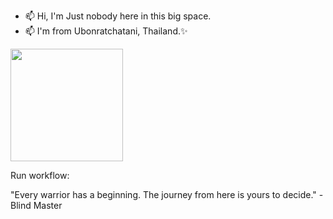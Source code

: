 - 📫 Hi, I'm Just nobody here in this big space.
- 📫 I'm from Ubonratchatani, Thailand.✨

<img height="180em" src="https://github-readme-stats.vercel.app/api?username=introbond&show_icons=true&hide_border=true&&count_private=true&include_all_commits=true" />

<!--START_SECTION:waka-->
Run workflow:
<!--END_SECTION:waka-->

"Every warrior has a beginning. The journey from here is yours to decide."  -Blind Master

